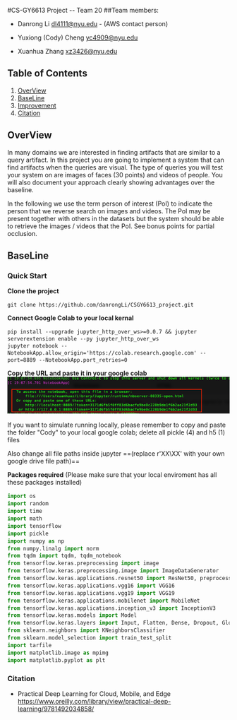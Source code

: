 #CS-GY6613 Project -- Team 20
##Team members:

* Danrong Li dl4111@nyu.edu - (AWS contact person)

* Yuxiong (Cody) Cheng yc4909@nyu.edu

* Xuanhua Zhang xz3426@nyu.edu

## Table of Contents

1. [OverView](##OverView)
2. [BaseLine](##BaseLine)
3. [Improvement](#third-example)
4. [Citation](###Citation)

## OverView
In many domains we are interested in finding artifacts that are similar to a query artifact. In this project you are going to implement a system that can find artifacts when the queries are visual. The type of queries you will test your system on are images of faces (30 points) and videos of people. You will also document your approach clearly showing advantages over the baseline.

In the following we use the term person of interest (PoI) to indicate the person that we reverse search on images and videos. The PoI may be present together with others in the datasets but the system should be able to retrieve the images / videos that the PoI. See bonus points for partial occlusion.


## BaseLine
### Quick Start
**Clone the project**
 ``` console
 git clone https://github.com/danrongLi/CSGY6613_project.git
 ```
 **Connect Google Colab to your local kernal**


``` console
pip install --upgrade jupyter_http_over_ws>=0.0.7 && jupyter serverextension enable --py jupyter_http_over_ws
jupyter notebook --NotebookApp.allow_origin='https://colab.research.google.com' --port=8889 --NotebookApp.port_retries=0
```

**Copy the URL and paste it in your google colab**
![image](pics/Screen%20Shot%202022-04-06%20at%207.10.39%20PM.png)


If you want to simulate running locally, please remember to copy and paste the folder "Cody" to your local google colab; delete all pickle (4) and h5 (1) files

Also change all file paths inside jupyter ==(replace r'XX\XX' with your own google drive file path)==

**Packages required** (Please make sure that your local enviroment has all these packages installed)
```python
import os
import random
import time
import math
import tensorflow
import pickle
import numpy as np
from numpy.linalg import norm
from tqdm import tqdm, tqdm_notebook
from tensorflow.keras.preprocessing import image
from tensorflow.keras.preprocessing.image import ImageDataGenerator
from tensorflow.keras.applications.resnet50 import ResNet50, preprocess_input
from tensorflow.keras.applications.vgg16 import VGG16
from tensorflow.keras.applications.vgg19 import VGG19
from tensorflow.keras.applications.mobilenet import MobileNet
from tensorflow.keras.applications.inception_v3 import InceptionV3
from tensorflow.keras.models import Model
from tensorflow.keras.layers import Input, Flatten, Dense, Dropout, GlobalAveragePooling2D
from sklearn.neighbors import KNeighborsClassifier
from sklearn.model_selection import train_test_split
import tarfile
import matplotlib.image as mpimg
import matplotlib.pyplot as plt
```


### Citation
- Practical Deep Learning for Cloud, Mobile, and Edge 
https://www.oreilly.com/library/view/practical-deep-learning/9781492034858/
